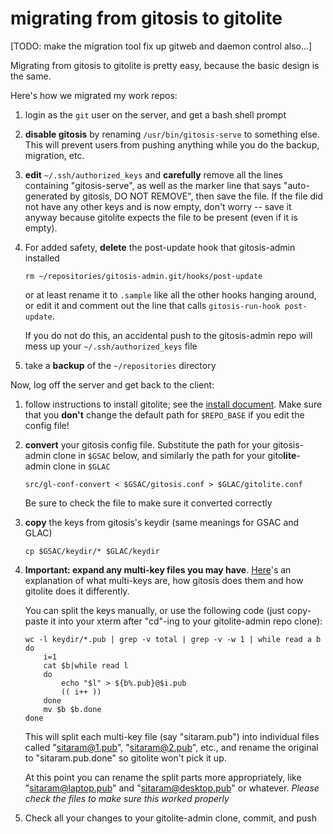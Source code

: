 # migrating from gitosis to gitolite

[TODO: make the migration tool fix up gitweb and daemon control also...]

Migrating from gitosis to gitolite is pretty easy, because the basic design is
the same.

Here's how we migrated my work repos:

1.  login as the `git` user on the server, and get a bash shell prompt

2.  **disable gitosis** by renaming `/usr/bin/gitosis-serve` to something
    else.  This will prevent users from pushing anything while you do the
    backup, migration, etc.

3.  **edit** `~/.ssh/authorized_keys` and **carefully** remove all the lines
    containing "gitosis-serve", as well as the marker line that says
    "auto-generated by gitosis, DO NOT REMOVE", then save the file.  If the
    file did not have any other keys and is now empty, don't worry -- save it
    anyway because gitolite expects the file to be present (even if it is
    empty).

4.  For added safety, **delete** the post-update hook that gitosis-admin
    installed

        rm ~/repositories/gitosis-admin.git/hooks/post-update

    or at least rename it to `.sample` like all the other hooks hanging
    around, or edit it and comment out the line that calls `gitosis-run-hook
    post-update`.

    If you do not do this, an accidental push to the gitosis-admin repo will
    mess up your `~/.ssh/authorized_keys` file

5.  take a **backup** of the `~/repositories` directory

Now, log off the server and get back to the client:

[inst]: http://github.com/sitaramc/gitolite/blob/pu/doc/0-INSTALL.mkd

1.  follow instructions to install gitolite; see the [install document][inst].
    Make sure that you **don't** change the default path for `$REPO_BASE` if
    you edit the config file!

2.  **convert** your gitosis config file.  Substitute the path for your
    gitosis-admin clone in `$GSAC` below, and similarly the path for your
    gito**lite**-admin clone in `$GLAC`

        src/gl-conf-convert < $GSAC/gitosis.conf > $GLAC/gitolite.conf

    Be sure to check the file to make sure it converted correctly

3.  **copy** the keys from gitosis's keydir (same meanings for GSAC and GLAC)

        cp $GSAC/keydir/* $GLAC/keydir

4.  **Important: expand any multi-key files you may have**.  [Here][mk]'s an
    explanation of what multi-keys are, how gitosis does them and how gitolite
    does it differently.

    You can split the keys manually, or use the following code (just
    copy-paste it into your xterm after "cd"-ing to your gitolite-admin repo
    clone):

        wc -l keydir/*.pub | grep -v total | grep -v -w 1 | while read a b
        do
            i=1
            cat $b|while read l
            do
                echo "$l" > ${b%.pub}@$i.pub
                (( i++ ))
            done
            mv $b $b.done
        done

    This will split each multi-key file (say "sitaram.pub") into individual
    files called "sitaram@1.pub", "sitaram@2.pub", etc., and rename the
    original to "sitaram.pub.done" so gitolite won't pick it up.

    At this point you can rename the split parts more appropriately, like
    "sitaram@laptop.pub" and "sitaram@desktop.pub" or whatever.  *Please check
    the files to make sure this worked properly*

5.  Check all your changes to your gitolite-admin clone, commit, and push

[mk]: http://github.com/sitaramc/gitolite/blob/pu/doc/3-faq-tips-etc.mkd#multikeys

